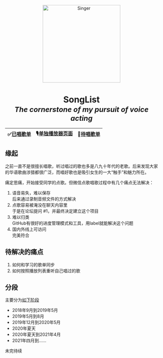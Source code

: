 <div align="center">
    <img width="256" src="https://yo1995.github.io/images/201811/bathroom-singer.jpg" alt="Singer">
</div>
<div align="center">
    <h1>SongList<br><i><sup>The cornerstone of my pursuit of voice acting</sup></i></h1>
</div>

|✅[已唱歌单](playlist)|🎙[单独播放器页面](webamp)|💭[待唱歌单](https://github.com/yo1995/SongList/issues)|
|-|-|-|

## 缘起

之前一直不是很擅长唱歌，听过唱过的歌也多是八九十年代的老歌。后来发现大家的华语歌曲涉猎都很广泛，而唱好歌也是吸引女生的一大“触手”和魅力所在。

痛定思痛，开始接受同学的点歌。但微信点歌唱歌过程中有几个痛点无法解决：
1. 语音易失，难以保存  
后来通过录制音频文件的方式解决
2. 点歌容易被淹没在聊天内容里  
于是在论坛提问 #1，并最终决定建立这个项目
3. 难以归类  
GitHub有很好的进度管理模式和工具，用label就能解决这个问题
4. 国内外线上可访问  
完美符合

## 待解决的痛点

1. 如何和学习的歌单同步
2. 如何按照播放列表重听自己唱过的歌

## 分段

主要分为[如下阶段](https://github.com/yo1995/SongList/milestones)

- 2018年9月到2019年5月
- 2019年5月到8月
- 2019年12月到2020年5月
- 2020年夏天
- 2020年夏天到2021年4月
- 2021年四月到……

未完待续
